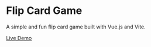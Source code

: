 # Flip Card Game

A simple and fun flip card game built with Vue.js and Vite.

[Live Demo](#https://ahmad.awscload.ir/)

